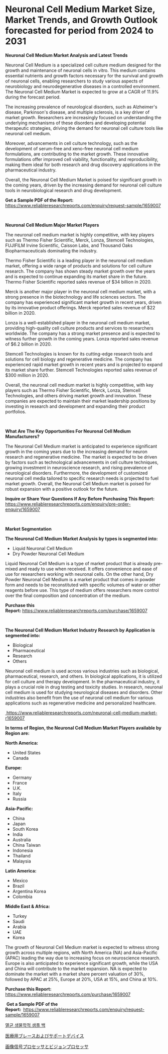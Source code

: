 <p><h1>Neuronal Cell Medium Market Size, Market Trends, and Growth Outlook forecasted for period from 2024 to 2031</h1></p><p><strong>Neuronal Cell Medium Market Analysis and Latest Trends</strong></p>
<p><p>Neuronal Cell Medium is a specialized cell culture medium designed for the growth and maintenance of neuronal cells in vitro. This medium contains essential nutrients and growth factors necessary for the survival and growth of neuronal cells, enabling researchers to study various aspects of neurobiology and neurodegenerative diseases in a controlled environment. The Neuronal Cell Medium Market is expected to grow at a CAGR of 11.9% during the forecast period.</p><p>The increasing prevalence of neurological disorders, such as Alzheimer's disease, Parkinson's disease, and multiple sclerosis, is a key driver of market growth. Researchers are increasingly focused on understanding the underlying mechanisms of these disorders and developing potential therapeutic strategies, driving the demand for neuronal cell culture tools like neuronal cell medium.</p><p>Moreover, advancements in cell culture technology, such as the development of serum-free and xeno-free neuronal cell medium formulations, are contributing to the market growth. These innovative formulations offer improved cell viability, functionality, and reproducibility, making them ideal for both research and drug discovery applications in the pharmaceutical industry.</p><p>Overall, the Neuronal Cell Medium Market is poised for significant growth in the coming years, driven by the increasing demand for neuronal cell culture tools in neurobiological research and drug development.</p></p>
<p><strong>Get a Sample PDF of the Report:&nbsp;</strong> <a href="https://www.reliableresearchreports.com/enquiry/request-sample/1659007">https://www.reliableresearchreports.com/enquiry/request-sample/1659007</a></p>
<p>&nbsp;</p>
<p><strong>Neuronal Cell Medium Major Market Players</strong></p>
<p><p>The neuronal cell medium market is highly competitive, with key players such as Thermo Fisher Scientific, Merck, Lonza, Stemcell Technologies, FUJIFILM Irvine Scientific, Caisson Labs, and Thousand Oaks Biopharmaceuticals dominating the industry. </p><p>Thermo Fisher Scientific is a leading player in the neuronal cell medium market, offering a wide range of products and solutions for cell culture research. The company has shown steady market growth over the years and is expected to continue expanding its market share in the future. Thermo Fisher Scientific reported sales revenue of $34 billion in 2020.</p><p>Merck is another major player in the neuronal cell medium market, with a strong presence in the biotechnology and life sciences sectors. The company has experienced significant market growth in recent years, driven by its innovative product offerings. Merck reported sales revenue of $22 billion in 2020.</p><p>Lonza is a well-established player in the neuronal cell medium market, providing high-quality cell culture products and services to researchers worldwide. The company has a strong market presence and is expected to witness further growth in the coming years. Lonza reported sales revenue of $6.2 billion in 2020.</p><p>Stemcell Technologies is known for its cutting-edge research tools and solutions for cell biology and regenerative medicine. The company has experienced rapid market growth in recent years and is projected to expand its market share further. Stemcell Technologies reported sales revenue of $300 million in 2020.</p><p>Overall, the neuronal cell medium market is highly competitive, with key players such as Thermo Fisher Scientific, Merck, Lonza, Stemcell Technologies, and others driving market growth and innovation. These companies are expected to maintain their market leadership positions by investing in research and development and expanding their product portfolios.</p></p>
<p>&nbsp;</p>
<p><strong>What Are The Key Opportunities For Neuronal Cell Medium Manufacturers?</strong></p>
<p><p>The Neuronal Cell Medium market is anticipated to experience significant growth in the coming years due to the increasing demand for neuron research and regenerative medicine. The market is expected to be driven by factors such as technological advancements in cell culture techniques, growing investment in neuroscience research, and rising prevalence of neurological disorders. Furthermore, the development of customized neuronal cell media tailored to specific research needs is projected to fuel market growth. Overall, the Neuronal Cell Medium market is poised for robust expansion with a positive outlook for the future.</p></p>
<p><strong>Inquire or Share Your Questions If Any Before Purchasing This Report:</strong> <a href="https://www.reliableresearchreports.com/enquiry/pre-order-enquiry/1659007">https://www.reliableresearchreports.com/enquiry/pre-order-enquiry/1659007</a></p>
<p>&nbsp;</p>
<p><strong>Market Segmentation</strong></p>
<p><strong>The Neuronal Cell Medium Market Analysis by types is segmented into:</strong></p>
<p><ul><li>Liquid Neuronal Cell Medium</li><li>Dry Powder Neuronal Cell Medium</li></ul></p>
<p><p>Liquid Neuronal Cell Medium is a type of market product that is already pre-mixed and ready to use when received. It offers convenience and ease of use for researchers working with neuronal cells. On the other hand, Dry Powder Neuronal Cell Medium is a market product that comes in powder form and needs to be reconstituted with specific volumes of water or other reagents before use. This type of medium offers researchers more control over the final composition and concentration of the medium.</p></p>
<p><strong>Purchase this Report:&nbsp;</strong><a href="https://www.reliableresearchreports.com/purchase/1659007">https://www.reliableresearchreports.com/purchase/1659007</a></p>
<p>&nbsp;</p>
<p><strong>The Neuronal Cell Medium Market Industry Research by Application is segmented into:</strong></p>
<p><ul><li>Biological</li><li>Pharmaceutical</li><li>Research</li><li>Others</li></ul></p>
<p><p>Neuronal cell medium is used across various industries such as biological, pharmaceutical, research, and others. In biological applications, it is utilized for cell culture and therapy development. In the pharmaceutical industry, it plays a crucial role in drug testing and toxicity studies. In research, neuronal cell medium is used for studying neurological diseases and disorders. Other industries also benefit from the use of neuronal cell medium for various applications such as regenerative medicine and personalized healthcare.</p></p>
<p><a href="https://www.reliableresearchreports.com/neuronal-cell-medium-market-r1659007">&nbsp;https://www.reliableresearchreports.com/neuronal-cell-medium-market-r1659007</a></p>
<p><strong>In terms of Region, the Neuronal Cell Medium Market Players available by Region are:</strong></p>
<p>
    <p> <strong> North America: </strong>
        <ul>
            <li>United States</li>
            <li>Canada</li>
        </ul>
        </p> 
    <p> <strong> Europe: </strong>
        <ul>
            <li>Germany</li>
            <li>France</li>
            <li>U.K.</li>
            <li>Italy</li>
            <li>Russia</li>
        </ul>
        </p> 
    <p> <strong> Asia-Pacific: </strong>
        <ul>
            <li>China</li>
            <li>Japan</li>
            <li>South Korea</li>
            <li>India</li>
            <li>Australia</li>
            <li>China Taiwan</li>
            <li>Indonesia</li>
            <li>Thailand</li>
            <li>Malaysia</li>
        </ul>
        </p> 
    <p> <strong> Latin America: </strong>
        <ul>
            <li>Mexico</li>
            <li>Brazil</li>
            <li>Argentina Korea</li>
            <li>Colombia</li>
        </ul>
        </p> 
    <p> <strong> Middle East & Africa: </strong>
        <ul>
            <li>Turkey</li>
            <li>Saudi</li>
            <li>Arabia</li>
            <li>UAE</li>
            <li>Korea</li>
        </ul>
    </p>
    </p>
<p><p>The growth of Neuronal Cell Medium market is expected to witness strong growth across multiple regions, with North America (NA) and Asia-Pacific (APAC) leading the way due to increasing focus on neuroscience research. Europe is also anticipated to experience significant growth, while the USA and China will contribute to the market expansion. NA is expected to dominate the market with a market share percent valuation of 30%, followed by APAC at 25%, Europe at 20%, USA at 15%, and China at 10%.</p></p>
<p><strong>Purchase this Report: </strong><a href="https://www.reliableresearchreports.com/purchase/1659007">https://www.reliableresearchreports.com/purchase/1659007</a></p>
<p>&nbsp;<strong>Get a Sample PDF of the Report:&nbsp;&nbsp;</strong><a href="https://www.reliableresearchreports.com/enquiry/request-sample/1659007">https://www.reliableresearchreports.com/enquiry/request-sample/1659007</a></p>
<p><strong></strong></p>
<p><p><a href="https://medium.com/@christianlarkinus/%EB%B0%95%ED%85%8C%EB%A6%AC%EC%95%84-%EC%83%98%ED%94%8C-%EA%B0%80%EB%B0%A9-%EC%8B%9C%EC%9E%A5-%EB%8F%99%ED%96%A5-%EC%A0%84%EB%A7%9D-%EB%B0%8F-%EA%B2%BD%EC%9F%81-%EB%B6%84%EC%84%9D-2031%EB%85%84%EA%B9%8C%EC%A7%80-25dcce6708ce">멸균 생물학적 샘플 백</a></p><p><a href="https://medium.com/@s.guest01/%E5%8C%BB%E7%99%82%E7%94%A8%E3%83%96%E3%83%AC%E3%83%BC%E3%82%B9%E3%81%A8%E6%94%AF%E6%8C%81%E3%83%87%E3%83%90%E3%82%A4%E3%82%B9%E3%81%AE%E5%B8%82%E5%A0%B4%E3%82%B7%E3%82%A7%E3%82%A2%E3%81%AE%E6%8E%A8%E7%A7%BB%E3%81%A8%E5%B8%82%E5%A0%B4%E6%88%90%E9%95%B7%E3%83%88%E3%83%AC%E3%83%B3%E3%83%892024%E5%B9%B4-2031%E5%B9%B4-81035e337701">医療用ブレースおよびサポートデバイス</a></p><p><a href="https://github.com/SkylarDaniel70/Market-Research-Report-List-1/blob/main/457039796179.md">画像信号プロセッサとビジョンプロセッサ</a></p></p>